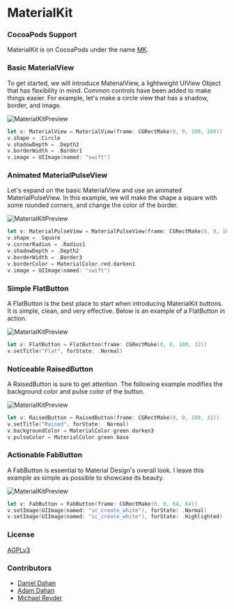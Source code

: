 # MaterialKit

### CocoaPods Support

MaterialKit is on CocoaPods under the name [MK](https://cocoapods.org/?q=MK).

### Basic MaterialView

To get started, we will introduce MaterialView, a lightweight UIView Object that has flexibility in mind. Common controls have been added to make things easier. For example, let's make a circle view that has a shadow, border, and image.

![MaterialKitPreview](http://www.materialkit.io/github/img1.png)

```swift
let v: MaterialView = MaterialView(frame: CGRectMake(0, 0, 100, 100))
v.shape = .Circle
v.shadowDepth = .Depth2
v.borderWidth = .Border1
v.image = UIImage(named: "swift")
```

### Animated MaterialPulseView

Let's expand on the basic MaterialView and use an animated MaterialPulseView. In this example, we will make the shape a square with some rounded corners, and change the color of the border.

![MaterialKitPreview](http://www.materialkit.io/github/img2.gif)

```swift
let v: MaterialPulseView = MaterialPulseView(frame: CGRectMake(0, 0, 100, 100))
v.shape = .Square
v.cornerRadius = .Radius1
v.shadowDepth = .Depth2
v.borderWidth = .Border3
v.borderColor = MaterialColor.red.darken1
v.image = UIImage(named: "swift")
```

### Simple FlatButton

A FlatButton is the best place to start when introducing MaterialKit buttons. It is simple, clean, and very effective. Below is an example of a FlatButton in action.

![MaterialKitPreview](http://www.materialkit.io/github/img3.gif)

```swift
let v: FlatButton = FlatButton(frame: CGRectMake(0, 0, 100, 32))
v.setTitle("Flat", forState: .Normal)
```

### Noticeable RaisedButton

A RaisedButton is sure to get attention. The following example modifies the background color and pulse color of the button.

![MaterialKitPreview](http://www.materialkit.io/github/img4.gif)

```swift
let v: RaisedButton = RaisedButton(frame: CGRectMake(0, 0, 100, 32))
v.setTitle("Raised", forState: .Normal)
v.backgroundColor = MaterialColor.green.darken3
v.pulseColor = MaterialColor.green.base
```

### Actionable FabButton

A FabButton is essential to Material Design's overall look. I leave this example as simple as possible to showcase its beauty.

![MaterialKitPreview](http://www.materialkit.io/github/img5.gif)

```swift
let v: FabButton = FabButton(frame: CGRectMake(0, 0, 64, 64))
v.setImage(UIImage(named: "ic_create_white"), forState: .Normal)
v.setImage(UIImage(named: "ic_create_white"), forState: .Highlighted)
```

### License

[AGPLv3](http://choosealicense.com/licenses/agpl-3.0/)

### Contributors

* [Daniel Dahan](https://github.com/danieldahan)
* [Adam Dahan](https://github.com/adamdahan)
* [Michael Reyder](https://github.com/mishaGK)

